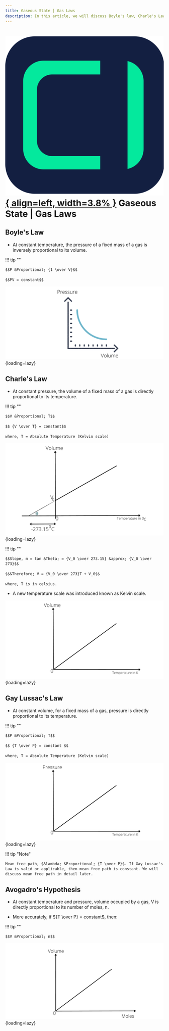 ```yaml
---
title: Gaseous State | Gas Laws
description: In this article, we will discuss Boyle's law, Charle's Law, Gay Lussac's Law and Avogadro's hypothesis.
---
```


# [![ChemistryEdu Logo](../../images/favicon.svg){ align=left, width=3.8% }](../../index.md)  Gaseous State | Gas Laws

## Boyle's Law

* At constant temperature, the pressure of a fixed mass of a gas is inversely proportional to its volume.

!!! tip ""

    $$P &Proportional; {1 \over V}$$

    $$PV = constant$$

![Boyle's Law Graph](images/boyles_law.webp){loading=lazy}

## Charle's Law

* At constant pressure, the volume of a fixed mass of a gas is directly proportional to its temperature.

!!! tip ""

    $$V &Proportional; T$$

    $$ {V \over T} = constant$$

    where, T = Absolute Temperature (Kelvin scale)

![Charle's Law Graph in Celsius scale](images/charles_law_celsius.webp){loading=lazy}

!!! tip ""

    $$Slope, m = tan &Theta; = {V_0 \over 273.15} &approx; {V_0 \over 273}$$

    $$&Therefore; V = {V_0 \over 273}T + V_0$$

    where, T is in celsius.

* A new temperature scale was introduced known as Kelvin scale.

![Charle's Law Graph in Kelvin scale](images/charles_law_kelvin.webp){loading=lazy}

## Gay Lussac's Law

* At constant volume, for a fixed mass of a gas, pressure is directly proportional to its temperature.

!!! tip ""

    $$P &Proportional; T$$

    $$ {T \over P} = constant $$

    where, T = Absolute Temperature (Kelvin scale)

![Gay Lussac's Law Graph](images/gay_lussacs_law.webp){loading=lazy}

!!! tip "Note"

    Mean free path, $&lambda; &Proportional; {T \over P}$. If Gay Lussac's Law is valid or applicable, then mean free path is constant. We will discuss mean free path in detail later.

## Avogadro's Hypothesis

* At constant temperature and pressure, volume occupied by a gas, V is directly proportional to its number of moles, n.

* More accurately, if ${T \over P} = constant$, then:

!!! tip ""

    $$V &Proportional; n$$

![Avogadro's Hypothesis Graph](images/avogadros_hypothesis.webp){loading=lazy}
